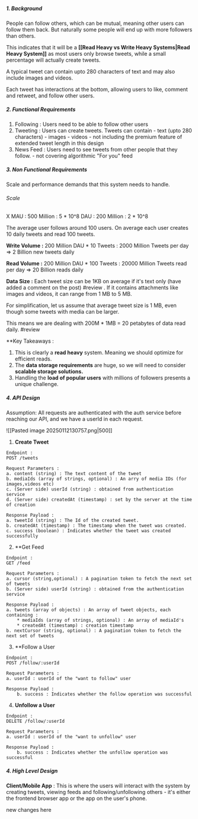 
##### 1. Background

People can follow others, which can be mutual, meaning other users can follow them back.
But naturally some people will end up with more followers than others. 

This indicates that it will be a **[[Read Heavy vs Write Heavy Systems|Read Heavy System]]** as most users only browse tweets, while a small percentage will actually create tweets.

A typical tweet can contain upto 280 characters of text and may also include images and videos.

Each tweet has interactions at the bottom, allowing users to like, comment and retweet, and follow other users.

##### 2. Functional Requirements

1. Following : Users need to be able to follow other users
2. Tweeting : Users can create tweets. Tweets can contain
			- text (upto 280 characters)
			- images
			- videos
			- not including the premium feature of extended tweet length in this design
3. News Feed : Users need to see tweets from other people that they follow. 
			- not covering algorithmic "For you" feed

##### 3. Non Functional Requirements
Scale and performance demands that this system needs to handle.

###### Scale

X MAU : 500 Million : 5 * 10^8
   DAU  : 200 Million : 2 * 10^8

The average user follows around 100 users.
On average each user creates 10 daily tweets and read 100 tweets.

**Write Volume :** 
200 Million DAU * 10 Tweets : 2000 Million Tweets per day => 2 Billion new tweets daily

**Read Volume :** 
200 Million DAU * 100 Tweets : 20000 Million Tweets read per day => 20 Billion reads daily

**Data Size :**
Each tweet size can be 1KB on average if it's text only (have added a comment on the post) #review . If it contains attachments like images and videos, it can range from 1 MB to 5 MB.

For simplification, let us assume that average tweet size is 1 MB, even though some tweets with media can be larger.

This means we are dealing with 200M * 1MB = 20 petabytes of data read daily. #review


**Key Takeaways :
1. This is clearly a **read heavy** system. Meaning we should optimize for efficient reads.
2. The **data storage requirements** are huge, so we will need to consider **scalable storage solutions.**
3. Handling the **load of popular users** with millions of followers presents a unique challenge.

##### 4. API Design

Assumption: All requests are authenticated with the auth service before reaching our API, and we have a userId in each request.

![[Pasted image 20250112130757.png|500]]

1. **Create Tweet** 

```
Endpoint : 
POST /tweets

Request Parameters : 
a. content (string) : The text content of the tweet
b. mediaIds (array of strings, optional) : An arry of media IDs (for images,videos etc)
c. (Server side) userId (string) : obtained from authentication service
d. (Server side) createdAt (timestamp) : set by the server at the time of creation

Response Payload : 
a. tweetId (string) : The Id of the created tweet.
b. createdAt (timestamp) : The timestamp when the tweet was created.
c. success (boolean) : Indicates whether the tweet was created successfully
```

2. **Get Feed

```
Endpoint : 
GET /feed

Request Parameters : 
a. cursor (string,optional) : A pagination token to fetch the next set of tweets
b. (Server side) userId (string) : obtained from the authentication service

Response Payload :
a. tweets (array of objects) : An array of tweet objects, each containing : 
	* mediaIds (array of strings, optional) : An array of mediaId's
	* createdAt (timestamp) : creation timestamp
b. nextCursor (string, optional) : A pagination token to fetch the next set of tweets
```

3. **Follow a User

```
Endpoint : 
POST /follow/:userId

Request Parameters :
a. userId : userId of the "want to follow" user

Response Payload :
	b. success : Indicates whether the follow operation was successful
```

4. **Unfollow a User**

```
Endpoint : 
DELETE /follow/:userId

Request Parameters :
a. userId : userId of the "want to unfollow" user

Response Payload :
	b. success : Indicates whether the unfollow operation was successful
```


##### 4. High Level Design

**Client/Mobile App** : This is where the users will interact with the system by creating tweets, viewing feeds and following/unfollowing others - it's either the frontend browser app or the app on the user's phone.


new changes here